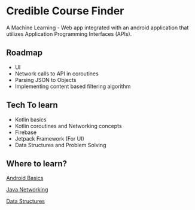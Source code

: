 # Credible Course Finder

A Machine Learning - Web app integrated with an android application that utilizes Application Programming Interfaces (APIs).

## Roadmap

- UI
- Network calls to API in coroutines
- Parsing JSON to Objects
- Implementing content based filtering algorithm

## Tech To learn
- Kotlin basics
- Kotlin coroutines and Networking concepts
- Firebase
- Jetpack Framework (For UI)
- Data Structures and Problem Solving



## Where to learn?

[Android Basics](https://www.youtube.com/watch?v=fis26HvvDII&t=28875s)

[Java Networking](https://www.youtube.com/watch?v=xPi-z3nOcn8&t=150s)

[Data Structures](https://www.youtube.com/watch?v=F9UC9DY-vIU&t=2096s)
